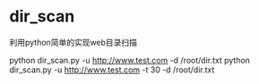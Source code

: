 # dir_scan
利用python简单的实现web目录扫描

  python dir_scan.py -u http://www.test.com -d /root/dir.txt
  python dir_scan.py -u http://www.test.com -t 30 -d /root/dir.txt
  
